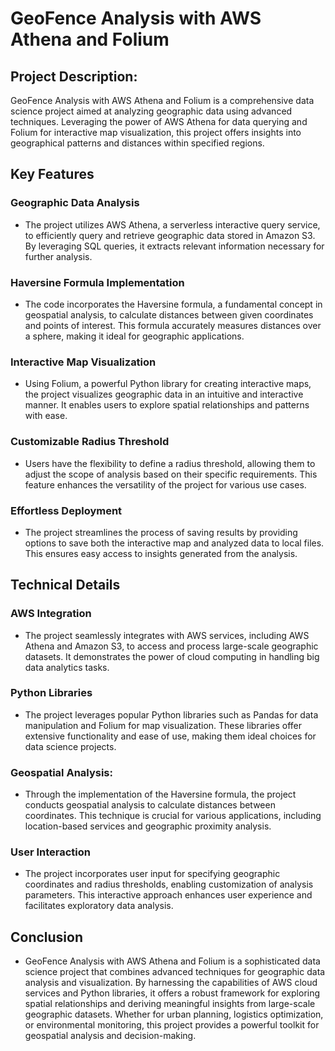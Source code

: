 # GeoFence Analysis with AWS Athena and Folium

## Project Description:
GeoFence Analysis with AWS Athena and Folium is a comprehensive data science project aimed at analyzing geographic data using advanced techniques. Leveraging the power of AWS Athena for data querying and Folium for interactive map visualization, this project offers insights into geographical patterns and distances within specified regions.

## Key Features

### Geographic Data Analysis 
- The project utilizes AWS Athena, a serverless interactive query service, to efficiently query and retrieve geographic data stored in Amazon S3. By leveraging SQL queries, it extracts relevant information necessary for further analysis.

### Haversine Formula Implementation 
- The code incorporates the Haversine formula, a fundamental concept in geospatial analysis, to calculate distances between given coordinates and points of interest. This formula accurately measures distances over a sphere, making it ideal for geographic applications.

### Interactive Map Visualization 
- Using Folium, a powerful Python library for creating interactive maps, the project visualizes geographic data in an intuitive and interactive manner. It enables users to explore spatial relationships and patterns with ease.

### Customizable Radius Threshold 
- Users have the flexibility to define a radius threshold, allowing them to adjust the scope of analysis based on their specific requirements. This feature enhances the versatility of the project for various use cases.

### Effortless Deployment
- The project streamlines the process of saving results by providing options to save both the interactive map and analyzed data to local files. This ensures easy access to insights generated from the analysis.

## Technical Details

### AWS Integration
- The project seamlessly integrates with AWS services, including AWS Athena and Amazon S3, to access and process large-scale geographic datasets. It demonstrates the power of cloud computing in handling big data analytics tasks.

### Python Libraries 
- The project leverages popular Python libraries such as Pandas for data manipulation and Folium for map visualization. These libraries offer extensive functionality and ease of use, making them ideal choices for data science projects.

### Geospatial Analysis: 
- Through the implementation of the Haversine formula, the project conducts geospatial analysis to calculate distances between coordinates. This technique is crucial for various applications, including location-based services and geographic proximity analysis.

### User Interaction
- The project incorporates user input for specifying geographic coordinates and radius thresholds, enabling customization of analysis parameters. This interactive approach enhances user experience and facilitates exploratory data analysis.

## Conclusion
- GeoFence Analysis with AWS Athena and Folium is a sophisticated data science project that combines advanced techniques for geographic data analysis and visualization. By harnessing the capabilities of AWS cloud services and Python libraries, it offers a robust framework for exploring spatial relationships and deriving meaningful insights from large-scale geographic datasets. Whether for urban planning, logistics optimization, or environmental monitoring, this project provides a powerful toolkit for geospatial analysis and decision-making.
